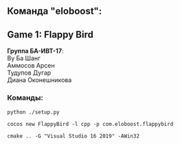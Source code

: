 ## Команда "eloboost":
## Game 1: Flappy Bird

**Группа БА-ИВТ-17**:
<br>Ву Ба Шанг
<br>Аммосов Арсен
<br>Тудупов Дугар
<br>Диана Оконешникова

### Команды:
```
python ./setup.py
```
```
cocos new FlappyBird -l cpp -p com.eloboost.flappybird
```
```
cmake .. -G "Visual Studio 16 2019" -AWin32
```

